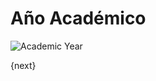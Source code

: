 # Año Académico

<img class="screenshot" alt="Academic Year" src="/assets/erpnext_docs/assets/img/education/setup/academic-year.png">

{next}

